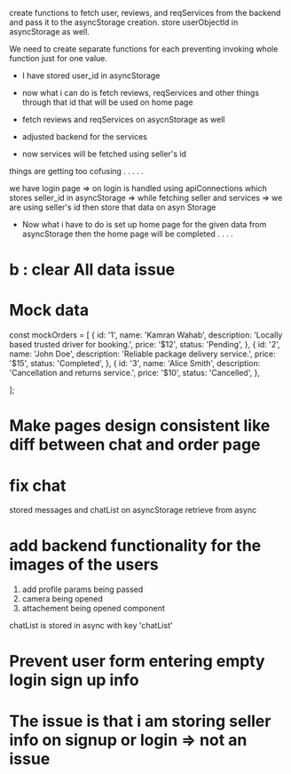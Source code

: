 create functions to fetch user, reviews, and reqServices from the backend and pass it to the asyncStorage creation.
store userObjectId in asyncStorage as well.

We need to create separate functions for each preventing invoking whole function just for one value.

- I have stored user_id in asyncStorage
- now what i can do is fetch reviews, reqServices and other things through that id that will be used on home page
- fetch reviews and reqServices on asycnStorage as well

- adjusted backend for the services
- now services will be fetched using seller's id

things are getting too cofusing . . . . .

we have login page => on login is handled using apiConnections which stores seller_id in asyncStorage => while fetching seller and services => we are using seller's id then store that data on asyn Storage

- Now what i have to do is set up home page for the given data from asyncStorage then the home page will be completed . . . .

# b : clear All data issue

# Mock data

const mockOrders = [
{
id: '1',
name: 'Kamran Wahab',
description: 'Locally based trusted driver for booking.',
price: '$12',
status: 'Pending',
},
{
id: '2',
name: 'John Doe',
description: 'Reliable package delivery service.',
price: '$15',
status: 'Completed',
},
{
id: '3',
name: 'Alice Smith',
description: 'Cancellation and returns service.',
price: '$10',
status: 'Cancelled',
},

];

# Make pages design consistent like diff between chat and order page

# fix chat

stored messages and chatList on asyncStorage
retrieve from async

# add backend functionality for the images of the users

1. add profile params being passed
2. camera being opened
3. attachement being opened component

chatList is stored in async with key 'chatList'

# Prevent user form entering empty login sign up info

# The issue is that i am storing seller info on signup or login => not an issue
